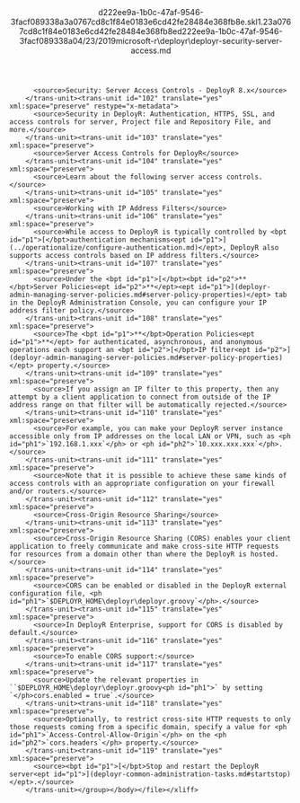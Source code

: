 <?xml version="1.0"?><xliff version="1.2" xmlns="urn:oasis:names:tc:xliff:document:1.2" xmlns:xsi="http://www.w3.org/2001/XMLSchema-instance" xsi:schemaLocation="urn:oasis:names:tc:xliff:document:1.2 xliff-core-1.2-transitional.xsd"><file datatype="xml" original="deployr-security-server-access.md" source-language="en-US" target-language="en-US"><header><tool tool-id="mdxliff" tool-name="mdxliff" tool-version="1.0-1931010" tool-company="Microsoft" /><xliffext:skl_file_name xmlns:xliffext="urn:microsoft:content:schema:xliffextensions">d222ee9a-1b0c-47af-9546-3facf089338a3a0767cd8c1f84e0183e6cd42fe28484e368fb8e.skl</xliffext:skl_file_name><xliffext:version xmlns:xliffext="urn:microsoft:content:schema:xliffextensions">1.2</xliffext:version><xliffext:ms.openlocfilehash xmlns:xliffext="urn:microsoft:content:schema:xliffextensions">3a0767cd8c1f84e0183e6cd42fe28484e368fb8e</xliffext:ms.openlocfilehash><xliffext:ms.sourcegitcommit xmlns:xliffext="urn:microsoft:content:schema:xliffextensions">d222ee9a-1b0c-47af-9546-3facf089338a</xliffext:ms.sourcegitcommit><xliffext:ms.lasthandoff xmlns:xliffext="urn:microsoft:content:schema:xliffextensions">04/23/2019</xliffext:ms.lasthandoff><xliffext:ms.openlocfilepath xmlns:xliffext="urn:microsoft:content:schema:xliffextensions">microsoft-r\deployr\deployr-security-server-access.md</xliffext:ms.openlocfilepath></header><body><group id="content" extype="content"><trans-unit id="101" translate="yes" xml:space="preserve" restype="x-metadata">
          <source>Security: Server Access Controls - DeployR 8.x</source>
        </trans-unit><trans-unit id="102" translate="yes" xml:space="preserve" restype="x-metadata">
          <source>Security in DeployR: Authentication, HTTPS, SSL, and access controls for server, Project file and Repository File, and more.</source>
        </trans-unit><trans-unit id="103" translate="yes" xml:space="preserve">
          <source>Server Access Controls for DeployR</source>
        </trans-unit><trans-unit id="104" translate="yes" xml:space="preserve">
          <source>Learn about the following server access controls.</source>
        </trans-unit><trans-unit id="105" translate="yes" xml:space="preserve">
          <source>Working with IP Address Filters</source>
        </trans-unit><trans-unit id="106" translate="yes" xml:space="preserve">
          <source>While access to DeployR is typically controlled by <bpt id="p1">[</bpt>authentication mechanisms<ept id="p1">](../operationalize/configure-authentication.md)</ept>, DeployR also supports access controls based on IP address filters.</source>
        </trans-unit><trans-unit id="107" translate="yes" xml:space="preserve">
          <source>Under the <bpt id="p1">[</bpt><bpt id="p2">**</bpt>Server Policies<ept id="p2">**</ept><ept id="p1">](deployr-admin-managing-server-policies.md#server-policy-properties)</ept> tab in the DeployR Administration Console, you can configure your IP address filter policy.</source>
        </trans-unit><trans-unit id="108" translate="yes" xml:space="preserve">
          <source>The <bpt id="p1">**</bpt>Operation Policies<ept id="p1">**</ept> for authenticated, asynchronous, and anonymous operations each support an <bpt id="p2">[</bpt>IP filter<ept id="p2">](deployr-admin-managing-server-policies.md#server-policy-properties)</ept> property.</source>
        </trans-unit><trans-unit id="109" translate="yes" xml:space="preserve">
          <source>If you assign an IP filter to this property, then any attempt by a client application to connect from outside of the IP address range on that filter will be automatically rejected.</source>
        </trans-unit><trans-unit id="110" translate="yes" xml:space="preserve">
          <source>For example, you can make your DeployR server instance accessible only from IP addresses on the local LAN or VPN, such as <ph id="ph1">`192.168.1.xxx`</ph> or <ph id="ph2">`10.xxx.xxx.xxx`</ph>.</source>
        </trans-unit><trans-unit id="111" translate="yes" xml:space="preserve">
          <source>Note that it is possible to achieve these same kinds of access controls with an appropriate configuration on your firewall and/or routers.</source>
        </trans-unit><trans-unit id="112" translate="yes" xml:space="preserve">
          <source>Cross-Origin Resource Sharing</source>
        </trans-unit><trans-unit id="113" translate="yes" xml:space="preserve">
          <source>Cross-Origin Resource Sharing (CORS) enables your client application to freely communicate and make cross-site HTTP requests for resources from a domain other than where the DeployR is hosted.</source>
        </trans-unit><trans-unit id="114" translate="yes" xml:space="preserve">
          <source>CORS can be enabled or disabled in the DeployR external configuration file, <ph id="ph1">`$DEPLOYR_HOME\deployr\deployr.groovy`</ph>.</source>
        </trans-unit><trans-unit id="115" translate="yes" xml:space="preserve">
          <source>In DeployR Enterprise, support for CORS is disabled by default.</source>
        </trans-unit><trans-unit id="116" translate="yes" xml:space="preserve">
          <source>To enable CORS support:</source>
        </trans-unit><trans-unit id="117" translate="yes" xml:space="preserve">
          <source>Update the relevant properties in ``$DEPLOYR_HOME\deployr\deployr.groovy<ph id="ph1">` by setting `</ph>cors.enabled = true`.</source>
        </trans-unit><trans-unit id="118" translate="yes" xml:space="preserve">
          <source>Optionally, to restrict cross-site HTTP requests to only those requests coming from a specific domain, specify a value for <ph id="ph1">`Access-Control-Allow-Origin`</ph> on the <ph id="ph2">`cors.headers`</ph> property.</source>
        </trans-unit><trans-unit id="119" translate="yes" xml:space="preserve">
          <source><bpt id="p1">[</bpt>Stop and restart the DeployR server<ept id="p1">](deployr-common-administration-tasks.md#startstop)</ept>.</source>
        </trans-unit></group></body></file></xliff>